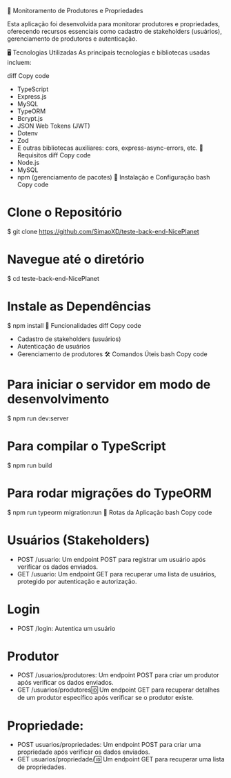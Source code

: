 🌱 Monitoramento de Produtores e Propriedades

Esta aplicação foi desenvolvida para monitorar produtores e propriedades, oferecendo recursos essenciais como cadastro de stakeholders (usuários), gerenciamento de produtores e autenticação.

🖥️ Tecnologias Utilizadas
As principais tecnologias e bibliotecas usadas incluem:

diff
Copy code

- TypeScript
- Express.js
- MySQL
- TypeORM
- Bcrypt.js
- JSON Web Tokens (JWT)
- Dotenv
- Zod
- E outras bibliotecas auxiliares: cors, express-async-errors, etc.
  🔧 Requisitos
  diff
  Copy code
- Node.js
- MySQL
- npm (gerenciamento de pacotes)
  🚀 Instalação e Configuração
  bash
  Copy code

# Clone o Repositório

$ git clone https://github.com/SimaoXD/teste-back-end-NicePlanet

# Navegue até o diretório

$ cd teste-back-end-NicePlanet

# Instale as Dependências

$ npm install
📌 Funcionalidades
diff
Copy code

- Cadastro de stakeholders (usuários)
- Autenticação de usuários
- Gerenciamento de produtores
  🛠️ Comandos Úteis
  bash
  Copy code

# Para iniciar o servidor em modo de desenvolvimento

$ npm run dev:server

# Para compilar o TypeScript

$ npm run build

# Para rodar migrações do TypeORM

$ npm run typeorm migration:run
🚩 Rotas da Aplicação
bash
Copy code

# Usuários (Stakeholders)

- POST /usuario: Um endpoint POST para registrar um usuário após verificar os dados enviados.
- GET /usuario: Um endpoint GET para recuperar uma lista de usuários, protegido por autenticação e autorização.

# Login

- POST /login: Autentica um usuário

# Produtor

- POST /usuarios/produtores: Um endpoint POST para criar um produtor após verificar os dados enviados.
- GET /usuarios/produtores:id: Um endpoint GET para recuperar detalhes de um produtor específico após verificar se o produtor existe.

# Propriedade:

- POST usuarios/propriedades: Um endpoint POST para criar uma propriedade após verificar os dados enviados.
- GET usuarios/propriedade/:id: Um endpoint GET para recuperar uma lista de propriedades.
